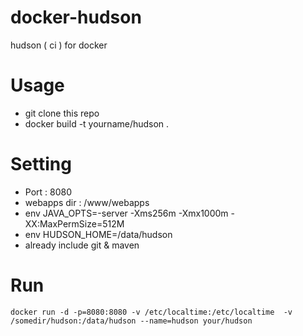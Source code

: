 docker-hudson
=============

hudson ( ci ) for docker

# Usage

* git clone this repo
* docker build -t yourname/hudson .

# Setting

* Port : 8080
* webapps dir : /www/webapps 
* env JAVA_OPTS=-server -Xms256m -Xmx1000m -XX:MaxPermSize=512M
* env HUDSON_HOME=/data/hudson
* already include git & maven


# Run

`docker run -d -p=8080:8080 -v /etc/localtime:/etc/localtime  -v /somedir/hudson:/data/hudson --name=hudson your/hudson`
